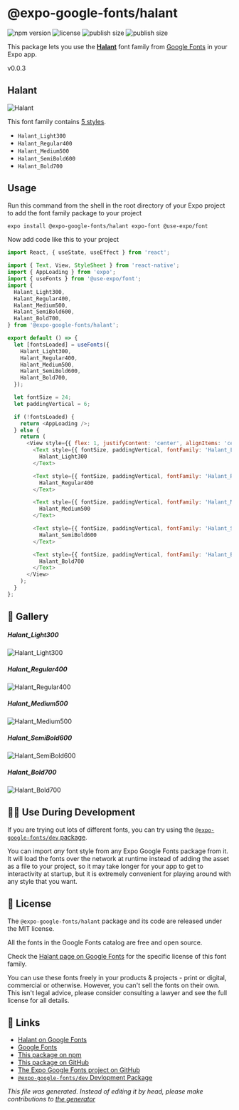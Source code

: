 # @expo-google-fonts/halant

![npm version](https://flat.badgen.net/npm/v/@expo-google-fonts/halant)
![license](https://flat.badgen.net/github/license/expo/google-fonts)
![publish size](https://flat.badgen.net/packagephobia/install/@expo-google-fonts/halant)
![publish size](https://flat.badgen.net/packagephobia/publish/@expo-google-fonts/halant)

This package lets you use the [**Halant**](https://fonts.google.com/specimen/Halant) font family from [Google Fonts](https://fonts.google.com/) in your Expo app.

v0.0.3

## Halant

![Halant](./font-family.png)

This font family contains [5 styles](#gallery).

- `Halant_Light300`
- `Halant_Regular400`
- `Halant_Medium500`
- `Halant_SemiBold600`
- `Halant_Bold700`

## Usage

Run this command from the shell in the root directory of your Expo project to add the font family package to your project
```sh
expo install @expo-google-fonts/halant expo-font @use-expo/font
```

Now add code like this to your project
```js
import React, { useState, useEffect } from 'react';

import { Text, View, StyleSheet } from 'react-native';
import { AppLoading } from 'expo';
import { useFonts } from '@use-expo/font';
import {
  Halant_Light300,
  Halant_Regular400,
  Halant_Medium500,
  Halant_SemiBold600,
  Halant_Bold700,
} from '@expo-google-fonts/halant';

export default () => {
  let [fontsLoaded] = useFonts({
    Halant_Light300,
    Halant_Regular400,
    Halant_Medium500,
    Halant_SemiBold600,
    Halant_Bold700,
  });

  let fontSize = 24;
  let paddingVertical = 6;

  if (!fontsLoaded) {
    return <AppLoading />;
  } else {
    return (
      <View style={{ flex: 1, justifyContent: 'center', alignItems: 'center' }}>
        <Text style={{ fontSize, paddingVertical, fontFamily: 'Halant_Light300' }}>
          Halant_Light300
        </Text>

        <Text style={{ fontSize, paddingVertical, fontFamily: 'Halant_Regular400' }}>
          Halant_Regular400
        </Text>

        <Text style={{ fontSize, paddingVertical, fontFamily: 'Halant_Medium500' }}>
          Halant_Medium500
        </Text>

        <Text style={{ fontSize, paddingVertical, fontFamily: 'Halant_SemiBold600' }}>
          Halant_SemiBold600
        </Text>

        <Text style={{ fontSize, paddingVertical, fontFamily: 'Halant_Bold700' }}>
          Halant_Bold700
        </Text>
      </View>
    );
  }
};

```

## 🔡 Gallery

##### Halant_Light300
![Halant_Light300](./efbf1567d1ee285b609cc33198f6bf85b75ffc137871c0c74b770bda82fe5f96.ttf.png)

##### Halant_Regular400
![Halant_Regular400](./d2becc2fc9d31bd06f7378b501b26b4eb057167cc3722297588a277f45b05fba.ttf.png)

##### Halant_Medium500
![Halant_Medium500](./e6e6c9b73832eb91900f4298ec5c6b73e8d537163220299fa6213b8d702b9f37.ttf.png)

##### Halant_SemiBold600
![Halant_SemiBold600](./c38923af0ef17edd914dfb2737891b725cd1cc9dfc36bd72ba413213e99839a3.ttf.png)

##### Halant_Bold700
![Halant_Bold700](./4d09a5ce42fc23e8619b6c817a9bc5522bc64ede74b5a75d99fe2815244ca6a8.ttf.png)


## 👩‍💻 Use During Development

If you are trying out lots of different fonts, you can try using the [`@expo-google-fonts/dev` package](https://github.com/expo/google-fonts/tree/master/font-packages/dev#readme).

You can import *any* font style from any Expo Google Fonts package from it. It will load the fonts
over the network at runtime instead of adding the asset as a file to your project, so it may take longer
for your app to get to interactivity at startup, but it is extremely convenient
for playing around with any style that you want.

## 📖 License

The `@expo-google-fonts/halant` package and its code are released under the MIT license.

All the fonts in the Google Fonts catalog are free and open source.

Check the [Halant page on Google Fonts](https://fonts.google.com/specimen/Halant) for the specific license of this font family.

You can use these fonts freely in your products & projects - print or digital, commercial or otherwise. However, you can't sell the fonts on their own. This isn't legal advice, please consider consulting a lawyer and see the full license for all details.

## 🔗 Links

- [Halant on Google Fonts](https://fonts.google.com/specimen/Halant)
- [Google Fonts](https://fonts.google.com/)
- [This package on npm](https://www.npmjs.com/package/@expo-google-fonts/halant)
- [This package on GitHub](https://github.com/expo/google-fonts/tree/master/font-packages/halant)
- [The Expo Google Fonts project on GitHub](https://github.com/expo/google-fonts)
- [`@expo-google-fonts/dev` Devlopment Package](https://github.com/expo/google-fonts/tree/master/font-packages/dev)


*This file was generated. Instead of editing it by head, please make contributions to [the generator](https://github.com/expo/google-fonts/tree/master/packages/generator)*
